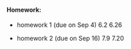 <script type="text/javascript" async
  src="https://cdn.mathjax.org/mathjax/latest/MathJax.js?config=TeX-MML-AM_CHTML">
</script>

#### Homework:

*   homework 1 (due on Sep 4)
6.2 6.26


*   homework 2 (due on Sep 16)
7.9 7.20
